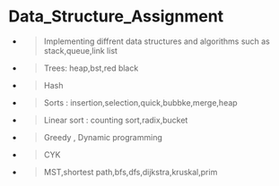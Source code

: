 # Data_Structure_Assignment
- >Implementing diffrent data structures and algorithms such as stack,queue,link list
- >Trees: heap,bst,red black 
- >Hash 
- >Sorts : insertion,selection,quick,bubbke,merge,heap
- >Linear sort : counting sort,radix,bucket
- >Greedy , Dynamic programming
- >CYK
- >MST,shortest path,bfs,dfs,dijkstra,kruskal,prim
